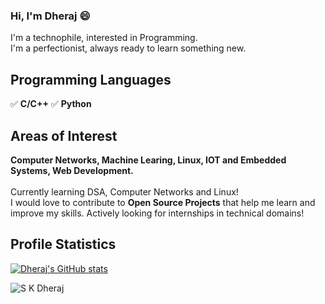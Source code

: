 ### Hi, I'm Dheraj 😄
I'm a technophile, interested in Programming.<br>
I'm a perfectionist, always ready to learn something new.<br>

## Programming Languages
:white_check_mark: **C/C++**
:white_check_mark: **Python**

## Areas of Interest 
**Computer Networks, Machine Learing, Linux, IOT and Embedded Systems, Web Development.**<br><br>
Currently learning DSA, Computer Networks and Linux!<br>
I would love to contribute to **Open Source Projects** that help me learn and improve my skills.
Actively looking for internships in technical domains!  

## Profile Statistics
[![Dheraj's GitHub stats](https://github-readme-stats.vercel.app/api?username=DherajSK&show_icons=true&theme=dark&hide=issues,prs)](https://github.com/anuraghazra/github-readme-stats)

<p align="left"> <img src="https://komarev.com/ghpvc/?username=DherajSK&color=grey" alt="S K Dheraj" /> </p>
<!-- ## Languages
[![Top Langs](https://github-readme-stats.vercel.app/api/top-langs/?username=DherajSK&exclude_repo=github-readme-stats,anuraghazra.github.io)](https://github.com/anuraghazra/github-readme-stats) -->

